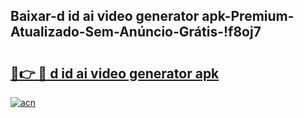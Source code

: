 
## Baixar-d id ai video generator apk-Premium-Atualizado-Sem-Anúncio-Grátis-!f8oj7

# <h2><a href="https://andorid.site?title=d_id_ai_video_generator_apk&ref=27">🔗👉 🔴 d id ai video generator apk</a></h2>

[![acn](https://github.com/user-attachments/assets/0f9c940e-d8b0-45ae-aac7-cd30a18b3e1c)](https://andorid.site?title=d_id_ai_video_generator_apk&ref=27)

